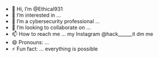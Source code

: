 - 👋 Hi, I’m @Ethical931
- 👀 I’m interested in ...
- 🌱 I’m a cybersecurity professional ...
- 💞️ I’m looking to collaborate on ...
- 📫 How to reach me ... my Instagram @hack______it dm me 
- 😄 Pronouns: ...
- ⚡ Fun fact: ... everything is possible 

<!---
Ethical931/Ethical931 is a ✨ special ✨ repository because its `README.md` (this file) appears on your GitHub profile.
You can click the Preview link to take a look at your changes.
--->
